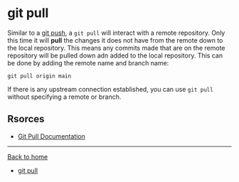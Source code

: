 # git pull

Similar to a [git push](./PUSH.md), a `git pull` will interact with a remote repository. Only this time it will **pull** the changes it does not have from the remote down to the local repository.
This means any commits made that are on the remote repository will be pulled down adn added to the local repository.
This can be done by adding the remote name and branch name:
```
git pull origin main
```
If there is any upstream connection established, you can use `git pull` without specifying a remote or branch.
## Rsorces
- [Git Pull Documentation](https://git-scm.com/docs/git-pull)
---
[Back to home](../README.md)
- [git pull](./Commands/Pull.md)